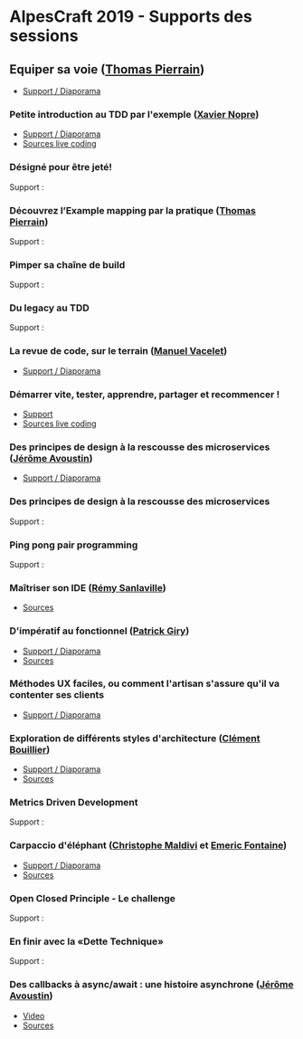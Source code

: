 # AlpesCraft 2019 - Supports des sessions


## Equiper sa voie ([Thomas Pierrain](https://github.com/tpierrain))

* [Support / Diaporama](https://www.slideshare.net/ThomasPierrain/equiper-sa-voie
)

### Petite introduction au TDD par l'exemple ([Xavier Nopre](https://github.com/xnopre))

* [Support / Diaporama](https://docs.google.com/presentation/d/1uH7zv33PnCEsx3Wgv19MUYIZiV--kCV1JkYtDfHNPww/edit?usp=sharing)
* [Sources live coding](https://github.com/xnopre/tdd-demos/tree/alpescraft-2019)

### Désigné pour être jeté!

Support :

### Découvrez l’Example mapping par la pratique ([Thomas Pierrain](https://github.com/tpierrain))

Support :

### Pimper sa chaîne de build

Support :

### Du legacy au TDD

Support :

### La revue de code, sur le terrain ([Manuel Vacelet](https://github.com/vaceletm))

* [Support / Diaporama](https://www.slideshare.net/manuelvacelet/le-revue-de-code-sur-le-terrain)

### Démarrer vite, tester, apprendre, partager et recommencer !

- [Support](/cultivons-nos-exemples/index.md)
- [Sources live coding](/cultivons-nos-exemples/index.md#sources)

### Des principes de design à la rescousse des microservices ([Jérôme Avoustin](https://github.com/rehia/))

* [Support / Diaporama](https://rehia.github.io/ddd-microservices/)

### Des principes de design à la rescousse des microservices

Support :

### Ping pong pair programming

Support :

### Maîtriser son IDE ([Rémy Sanlaville](https://github.com/sanlaville))

* [Sources](https://github.com/sanlaville/master-your-ide)

### D'impératif au fonctionnel ([Patrick Giry](https://github.com/PatrickGIRY/))

* [Support / Diaporama](https://github.com/PatrickGIRY/attendeesFinder/blob/solution/slides/On%20the%20way%20to%20functional%20programming.pdf)
* [Sources](https://github.com/PatrickGIRY/attendeesFinder/tree/solution)

### Méthodes UX faciles, ou comment l'artisan s'assure qu'il va contenter ses clients

* [Support / Diaporama](https://docs.google.com/presentation/d/1fui8LZwtsZNpHtOzkgUt-YfSF3A36PsBqdAwTU-fzy0/edit)

### Exploration de différents styles d'architecture ([Clément Bouillier](https://github.com/devcrafting))

* [Support / Diaporama](https://docs.google.com/presentation/d/1Iryl3NYZjmAI8_9vd1r8XsbUG5FV1YmOQz-xzNJKFnM/edit#slide=id.g518a0a815d_0_32)
* [Sources](https://github.com/devcrafting/architecture-styles)

### Metrics Driven Development

Support :

### Carpaccio d'éléphant ([Christophe Maldivi](https://github.com/ChristopheMaldivi) et [Emeric Fontaine](https://github.com/EmericFo))

* [Support / Diaporama](https://github.com/Orange-OpenSource/dojo-elephant-carpaccio/blob/master/elephant-carpaccio.pdf)
* [Sources](https://github.com/Orange-OpenSource/dojo-elephant-carpaccio)

### Open Closed Principle - Le challenge

Support :

### En finir avec la «Dette Technique»

Support :

### Des callbacks à async/await : une histoire asynchrone ([Jérôme Avoustin](https://github.com/rehia/))

* [Video](https://twitter.com/JeromeAvoustin/status/1139198961514930176?s=19)
* [Sources](https://github.com/rehia/conf-js-async)

